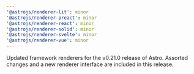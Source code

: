 ```yaml
---
'@astrojs/renderer-lit': minor
'@astrojs/renderer-preact': minor
'@astrojs/renderer-react': minor
'@astrojs/renderer-solid': minor
'@astrojs/renderer-svelte': minor
'@astrojs/renderer-vue': minor
---
```

Updated framework renderers for the v0.21.0 release of Astro. Assorted changes and a new renderer interface are included in this release.